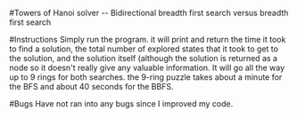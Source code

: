 #Towers of Hanoi solver -- Bidirectional breadth first search versus breadth first search

#Instructions 
Simply run the program. it will print and return the time it took to find a solution, the total number of explored states that it took to get to the solution, and the solution itself (although the solution is returned as a node so it doesn't really give any valuable information. It will go all the way up to 9 rings for both searches. the 9-ring puzzle takes about a minute for the BFS and about 40 seconds for the BBFS.

#Bugs 
Have not ran into any bugs since I improved my code.
